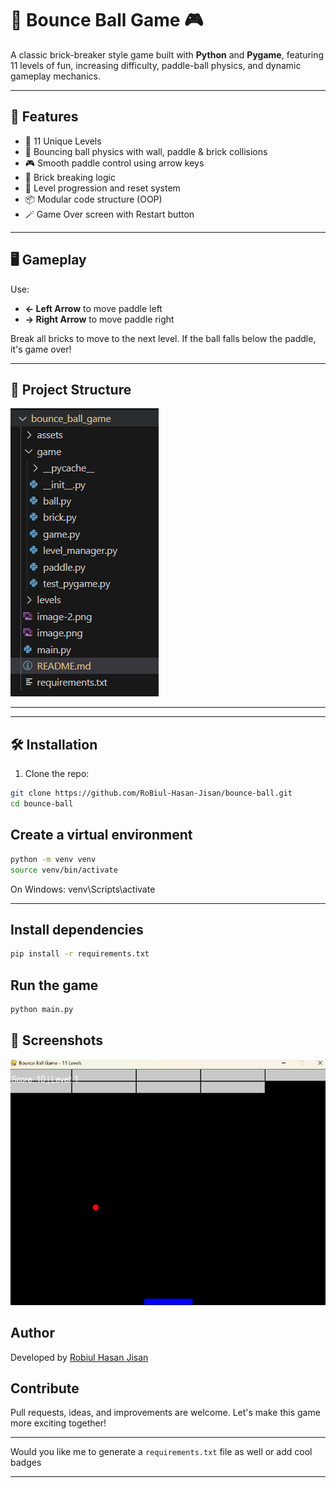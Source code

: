 # 🧱 Bounce Ball Game 🎮

A classic brick-breaker style game built with **Python** and **Pygame**, featuring 11 levels of fun, increasing difficulty, paddle-ball physics, and dynamic gameplay mechanics.

---

## 🚀 Features

- 🧩 11 Unique Levels
- 🔴 Bouncing ball physics with wall, paddle & brick collisions
- 🎮 Smooth paddle control using arrow keys
- 🧱 Brick breaking logic
- 🔁 Level progression and reset system
- 📦 Modular code structure (OOP)
- 🪄 Game Over screen with Restart button

---

## 🖥️ Gameplay

Use:
- **← Left Arrow** to move paddle left  
- **→ Right Arrow** to move paddle right  

Break all bricks to move to the next level. If the ball falls below the paddle, it's game over!

---

## 📁 Project Structure

![alt text](image-1.png)

---

---

## 🛠️ Installation

1. Clone the repo:
```bash
git clone https://github.com/RoBiul-Hasan-Jisan/bounce-ball.git
cd bounce-ball
```

 ## Create a virtual environment
``` bash
python -m venv venv
source venv/bin/activate    
```

On Windows: venv\Scripts\activate

---


## Install dependencies
```bash
pip install -r requirements.txt
```
## Run the game
```bash
python main.py
```


## 📸 Screenshots
![alt text](image-2.png)
##  Author

<p>Developed by <a href="https://portfolio-nine-gilt-93.vercel.app/" target="_blank" rel="noopener noreferrer">Robiul Hasan Jisan</a></p>


## Contribute

Pull requests, ideas, and improvements are welcome. Let's make this game more exciting together!



---

Would you like me to generate a `requirements.txt` file as well or add cool badges

---


